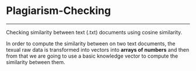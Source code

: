 # Plagiarism-Checking
------
Checking similarity between text (.txt) documents using cosine similarity.

In order to compute the similarity between on two text documents, the texual raw data is transformed into vectors into **arrays of numbers** and then from that we are going to use a basic knowledge vector to compute the similarity between them.
